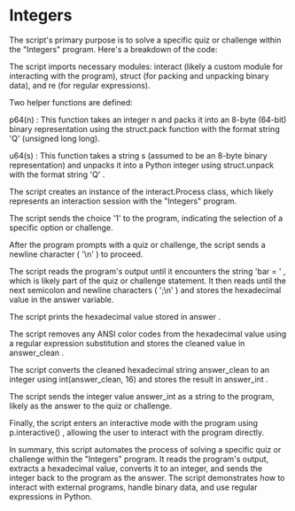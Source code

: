 # Integers

The script's primary purpose is to solve a specific quiz or challenge within the "Integers" program. Here's a breakdown of the code:

The script imports necessary modules:
interact
(likely a custom module for interacting with the program),
struct
(for packing and unpacking binary data), and
re
(for regular expressions).

Two helper functions are defined:

p64(n)
: This function takes an integer
n
and packs it into an 8-byte (64-bit) binary representation using the
struct.pack
function with the format string
'Q'
(unsigned long long).

u64(s)
: This function takes a string
s
(assumed to be an 8-byte binary representation) and unpacks it into a Python integer using
struct.unpack
with the format string
'Q'
.

The script creates an instance of the
interact.Process
class, which likely represents an interaction session with the "Integers" program.

The script sends the choice
'1'
to the program, indicating the selection of a specific option or challenge.

After the program prompts with a quiz or challenge, the script sends a newline character (
'\n'
) to proceed.

The script reads the program's output until it encounters the string
'bar = '
, which is likely part of the quiz or challenge statement. It then reads until the next semicolon and newline characters (
';\n'
) and stores the hexadecimal value in the
answer
variable.

The script prints the hexadecimal value stored in
answer
.

The script removes any ANSI color codes from the hexadecimal value using a regular expression substitution and stores the cleaned value in
answer_clean
.

The script converts the cleaned hexadecimal string
answer_clean
to an integer using
int(answer_clean, 16)
and stores the result in
answer_int
.

The script sends the integer value
answer_int
as a string to the program, likely as the answer to the quiz or challenge.

Finally, the script enters an interactive mode with the program using
p.interactive()
, allowing the user to interact with the program directly.

In summary, this script automates the process of solving a specific quiz or challenge within the "Integers" program. It reads the program's output, extracts a hexadecimal value, converts it to an integer, and sends the integer back to the program as the answer. The script demonstrates how to interact with external programs, handle binary data, and use regular expressions in Python.
